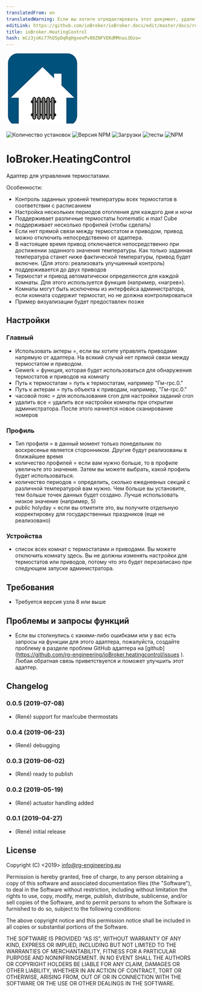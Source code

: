 ```yaml
---
translatedFrom: en
translatedWarning: Если вы хотите отредактировать этот документ, удалите поле «translationFrom», в противном случае этот документ будет снова автоматически переведен
editLink: https://github.com/ioBroker/ioBroker.docs/edit/master/docs/ru/adapterref/iobroker.heatingcontrol/README.md
title: ioBroker.HeatingControl
hash: mCz3joKc77hO5pDqRqHgxexPv80ZNFVEKdMMnas3Ozo=
---
```

![логотип](../../../en/adapterref/iobroker.heatingcontrol/admin/heatingcontrol.png)

![Количество установок](http://iobroker.live/badges/heatingcontrol-stable.svg)
![Версия NPM](https://img.shields.io/npm/v/iobroker.heatingcontrol.svg)
![Загрузки](https://img.shields.io/npm/dm/iobroker.heatingcontrol.svg)
![тесты](https://travis-ci.org/rg-engineering/ioBroker.heatingcontrol.svg?branch=master)
![NPM](https://nodei.co/npm/iobroker.heatingcontrol.png?downloads=true)

# IoBroker.HeatingControl
Адаптер для управления термостатами.

Особенности:

* Контроль заданных уровней температуры всех термостатов в соответствии с расписанием
* Настройка нескольких периодов отопления для каждого дня и ночи
* Поддерживает различные термостаты homematic и max! Cube
* поддерживает несколько профилей (чтобы сделать)
* Если нет прямой связи между термостатом и приводом, привод можно отключить непосредственно от адаптера.
* В настоящее время привод отключается непосредственно при достижении заданного значения температуры. Как только заданная температура станет ниже фактической температуры, привод будет включен. (Для этого: реализовать улучшенный контроль)
* поддерживается до двух приводов
* Термостат и привод автоматически определяются для каждой комнаты. Для этого используется функция (например, «нагрев»).
* Комнаты могут быть исключены из интерфейса администратора, если комната содержит термостат, но не должна контролироваться
* Пример визуализации будет предоставлен позже

## Настройки
### Главный
* Использовать актеры =, если вы хотите управлять приводами напрямую от адаптера. На всякий случай нет прямой связи между термостатом и приводом.
* Gewerk = функция, которая будет использоваться для обнаружения термостатов и приводов на комнату
* Путь к термостатам = путь к термостатам, например "Гм-rpc.0."
* Путь к актерам = путь объекта к приводам, например, "Гм-rpc.0."
* часовой пояс = для использования cron для настройки заданий cron
* удалить все = удалить все настройки комнаты при открытии администратора. После этого начнется новое сканирование номеров

### Профиль
* Тип профиля = в данный момент только понедельник по воскресенье является сторонником. Другие будут реализованы в ближайшее время
* количество профилей = если вам нужно больше, то в профиле увеличьте это значение. Затем вы можете выбрать, какой профиль будет использоваться.
* количество периодов = определить, сколько ежедневных секций с различной температурой вам нужно. Чем больше вы установите, тем больше точек данных будет создано. Лучше использовать низкое значение (например, 5)
* public holyday = если вы отметите это, вы получите отдельную корректировку для государственных праздников (еще не реализовано)

### Устройства
* список всех комнат с термостатами и приводами. Вы можете отключить комнату здесь. Вы не должны изменять настройки для термостатов или приводов, потому что это будет перезаписано при следующем запуске администратора.

## Требования
* Требуется версия узла 8 или выше

## Проблемы и запросы функций
* Если вы столкнулись с какими-либо ошибками или у вас есть запросы на функции для этого адаптера, пожалуйста, создайте проблему в разделе проблем GitHub адаптера на [github] (https://github.com/rg-engineering/ioBroker.heatingcontrol/issues ). Любая обратная связь приветствуется и поможет улучшить этот адаптер.

## Changelog

### 0.0.5 (2019-07-08)
* (René) support for max!cube thermostats

### 0.0.4 (2019-06-23)
* (René) debugging

### 0.0.3 (2019-06-02)
* (René) ready to publish

### 0.0.2 (2019-05-19)
* (René) actuator handling added

### 0.0.1 (2019-04-27)
* (René) initial release

## License

Copyright (C) <2019>  <info@rg-engineering.eu>

Permission is hereby granted, free of charge, to any person obtaining a copy of this software and associated documentation files (the "Software"), to deal in the Software without restriction, including without limitation the rights to use, copy, modify, merge, publish, distribute, sublicense, and/or sell copies of the Software, and to permit persons to whom the Software is furnished to do so, subject to the following conditions:

The above copyright notice and this permission notice shall be included in all copies or substantial portions of the Software.

THE SOFTWARE IS PROVIDED "AS IS", WITHOUT WARRANTY OF ANY KIND, EXPRESS OR IMPLIED, INCLUDING BUT NOT LIMITED TO THE WARRANTIES OF MERCHANTABILITY, FITNESS FOR A PARTICULAR PURPOSE AND NONINFRINGEMENT. IN NO EVENT SHALL THE AUTHORS OR COPYRIGHT HOLDERS BE LIABLE FOR ANY CLAIM, DAMAGES OR OTHER LIABILITY, WHETHER IN AN ACTION OF CONTRACT, TORT OR OTHERWISE, ARISING FROM, OUT OF OR IN CONNECTION WITH THE SOFTWARE OR THE USE OR OTHER DEALINGS IN THE SOFTWARE.